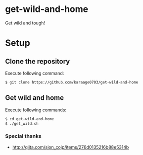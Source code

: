 # get-wild-and-home
Get wild and tough!

# Setup

## Clone the repository
Execute following command:
```sh
$ git clone https://github.com/karaage0703/get-wild-and-home
```

## Get wild and home
Execute following commands:
```sh
$ cd get-wild-and-home
$ ./get_wild.sh
```

### Special thanks
- http://qiita.com/sion_cojp/items/276d0135216b88e5314b
